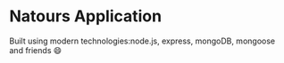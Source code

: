 # Natours Application

Built using modern technologies:node.js, express, mongoDB, mongoose and friends 😄
